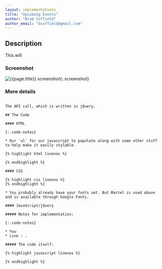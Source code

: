 ```yaml
---
layout: implementations
title: "Upcoming Events"
author: "Brad Coffield"
author_email: "bcoffield@gmail.com"
---
```


## Description

This will

### Screenshot

![{{page.title}} screenshot]({{site.baseurl}}/assets/{{page.title}}-screenshot.jpg){:.screenshot}

### More details

~~~Works with -----**APIs for Librarians: Springshare Auth Server**~~~

The API call, which is written in jQuery,

## The Code

#### HTML

{:.code-notes}

* Our `ul` for our javascript to populate along with some other stuff to help make it easily stylable.

{% highlight html linenos %}

{% endhighlight %}

#### CSS

{% highlight css linenos %}
{% endhighlight %}

* You probably already have your fonts set. But Martel is used above and is available through Google Fonts.

#### JavaScript/jQuery

##### Notes for implementation:

{:.code-notes}

* You
* Line : .

##### The code itself:

{% highlight javascript linenos %}

{% endhighlight %}
